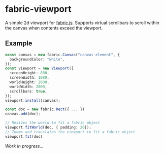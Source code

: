 # fabric-viewport

A simple 2d viewport for [fabric.js](https://github.com/fabricjs/fabric.js). Supports virtual scrollbars to scroll within the canvas when contents exceed the viewport.

## Example

```ts
const canvas = new fabric.Canvas("canvas-element", {
  backgroundColor: "white",
});
const viewport = new Viewport({
  screenHeight: 800,
  screenWidth: 1080,
  worldHeight: 2000,
  worldWidth: 2000,
  scrollbars: true,
});
viewport.install(canvas);

const doc = new fabric.Rect({ ... })
canvas.add(doc);

// Resizes the world to fit a fabric object
viewport.fitWorld(doc, { padding: 20});
// Zooms and translates the viewport to fit a fabric object
viewport.fit(doc)
```

_Work in progress..._
